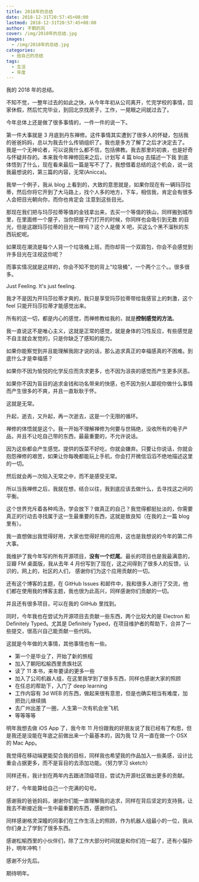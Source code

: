 ```yaml
---
title: 2018年的总结
date: 2018-12-31T20:57:45+08:00
lastmod: 2018-12-31T20:57:45+08:00
author: 不羁的风
cover: /img/2018年的总结.jpg
images:
  - /img/2018年的总结.jpg
categories:
  - 给自己的总结
tags:
  - 生活
  - 年度
---
```


我的 2018 年的总结。

<!--more-->

不知不觉，一整年过去的如此之快，从今年年初从公司离开，忙完学校的事情，回家休假，然后忙完毕业，到回北京找房子，工作，一晃眼之间就过去了。

今年总体上还是做了很多事情的，一件一件的说一下。

第一件大事就是 3 月底到丹东禅修。这件事情其实遭到了很多人的怀疑，包括我的爸爸妈妈，总以为我去什么传销组织了。我也是多方了解了之后才决定去了。
我是一个无神论者，可以说我什么都不信，包括佛教。我去那里的初衷，也是好奇与怀疑并存的。本来我今年禅修回来之后，计划写 4 篇 blog 去描述一下我
到底体悟到了什么，现在看来最后一篇是写不了了，我想借着总结的这个机会，说一说我最想说的，第三篇的内容，无常(Anicca)。

我举一个例子，我从 blog 上看到的，大致的意思就是，如果你现在有一辆玛莎拉蒂，然后你将它开到了大马路上，找个人多的地方，下车，相信我，肯定会有很多人会把目光朝向你，而你也肯定会
注意到这些目光。

那现在我们把与玛莎拉蒂等值的金钱拿出来，去买一个等值的铁山，同样搬到城市里，在里面修一个屋子，当你把屋子门打开的时候，你同样也会吸引到无数
的目光，但是这跟玛莎拉蒂的目光一样吗？这个人是傻 X 吧，买这么个黑不溜秋的东西玩蛇呢。

如果现在潮流是每个人背一个垃圾桶上班，而你却背一个双肩包，你会不会感觉到许多目光在注视这你呢？

而事实情况就是这样的，你会不知不觉的背上“垃圾桶”，一个两个三个。。很多很多。

Just Feeling. It's just feeling.

我才不是因为开玛莎拉蒂才爽的，我只是享受玛莎拉蒂带给我感官上的刺激，这个 feel 只能开玛莎拉蒂才能感觉出来。

所有的这一切，都是内心的感觉，而禅修教给我的，就是**控制感觉的方法**。

我一直说这不是唯心主义，这就是正常的感觉，就是身体的习性反应，有些感觉是不自主就会发觉的，只是你缺乏了感知的能力。

如果你能察觉到并且能理解我刚才说的话，那么追求真正的幸福感真的不困难。到底什么才是幸福感？

如果你不因为愉悦的化学反应而贪求更多，也不因为沮丧的感觉而产生更多厌恶。

如果你不因为盲目的追求金钱和功名带来的快感，也不因为别人鄙视你做什么事情而产生很多的不爽，并且一直耿耿于怀。

这就是无常。

升起，逝去，又升起，再一次逝去，这是一个无限的循环。

禅修的体悟就是这个。我一开始不理解禅修为何要与世隔绝，没收所有的电子产品，并且不让吃自己带的东西，最最重要的，不允许说话。

因为这些都会产生感觉。提供的饭菜不好吃，你就会嫌弃。只要让你说话，你就会抱怨禅修的艰苦，如果让你每晚都能玩上手机，你会打开微信滔滔不绝地描述这里的一切。

然后就会再一次陷入无常之中，而不是感受无常。

所以当我禅修之后，我就在想，结合以往，我到底应该去做什么，去寻找这之间的平衡。

这个世界充斥着各种鸡汤，学会放下？做真正的自己？我觉得都挺扯淡的，你需要真正的行动去寻找属于这一生最重要的东西，这就是致良知（在我的上一篇 blog 里有）。

我一直想做出我觉得好用，大家也觉得好用的应用，这也是我想说的今年的第二件大事。

我维护了我今年写的所有开源项目，**没有一个烂尾**。最长的项目也是我最满意的，豆瓣 FM 桌面版，我从去年 4 月份写到了现在，这之间得到了很多人的反馈，认识的，网上的，社区的人们，
感谢你们为这个应用贡献的一切。

还有这个博客的主题，在 GitHub Issues 和邮件中，我和很多人进行了交流，他们都在使用我的博客主题，我也很为此高兴，同样感谢你们贡献的一切。

并且还有很多项目，可以在我的 GitHub 里找到。

同时，今年我也在尝试为开源项目去贡献一些东西，两个比较大的是 Electron 和 Definitely Typed。尤其是 Definitely Typed，在项目维护者的帮助下，合并了一些提交，很高兴自己能贡献一些代码。

这就是今年做的大事情，其他事情也有一些。

- 第一个是毕业了，开始了新的旅程
- 加入了朝阳松榆西里贵族社区
- 读了 11 本书，来年要读的更多一些
- 加入了公司机器人组，在这里我学到了很多东西，同样也感谢大家的照顾
- 在任总的帮助下，入门了 deep learning
- 工作内容有 3d WEB 的东西，做起来很有意思，但是也确实相当有难度，加把劲儿继续搞
- 去广州出差了一圈，人生第一次有机会坐飞机
- 等等等等

明年我想去做 iOS App 了，我今年 11 月份跟我的好朋友说了我已经有了构思，但是我还是没能在年底之前做出来一个最基本的，因为我 12 月一直在做一个 OSX 的 Mac App。

我觉得在移动端更能契合我的目标，同样我也希望我的作品加入一些美感，设计比重会占据更多，而不是盲目的去添加功能。（努力学习 sketch）

同样还有，我计划在两年内去跟进顶级项目，尝试为开源社区做出更多的贡献。

好了，今年能算给自己一个完满的句号。

感谢我的爸爸妈妈，谢谢你们能一直理解我的追求，同样在背后坚定的支持我，让我去不断接近我一生中最重要的东西，感谢你们。

同样感谢格灵深瞳的同事们在工作生活上的照顾，作为机器人组最小的一位，我从你们身上了学到了很多东西。

感谢松榆西里的小伙伴们，除了工作大部分时间就是和你们在一起了，还有小猫扑扑，明年冲鸭！

感谢不分先后。

期待明年。
